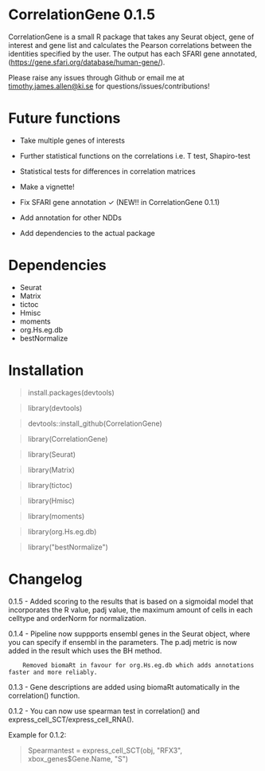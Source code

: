 # CorrelationGene 0.1.5

CorrelationGene is a small R package that takes any Seurat object, gene of interest and gene list and calculates the Pearson correlations between the identities specified by the user. The output has each SFARI gene annotated, (https://gene.sfari.org/database/human-gene/).

Please raise any issues through Github or email me at timothy.james.allen@ki.se for questions/issues/contributions! 

# Future functions

- Take multiple genes of interests

- Further statistical functions on the correlations i.e. T test, Shapiro-test

- Statistical tests for differences in correlation matrices

- Make a vignette!

- Fix SFARI gene annotation ✓ (NEW!! in CorrelationGene 0.1.1)

- Add annotation for other NDDs 

- Add dependencies to the actual package

# Dependencies 

- Seurat
- Matrix
- tictoc
- Hmisc
- moments 
- org.Hs.eg.db
- bestNormalize

# Installation

>install.packages(devtools)

>library(devtools)

>devtools::install_github(CorrelationGene)

>library(CorrelationGene)

>library(Seurat)

>library(Matrix)

>library(tictoc)

>library(Hmisc)

>library(moments)

>library(org.Hs.eg.db)

>library("bestNormalize")


# Changelog
0.1.5 - Added scoring to the results that is based on a sigmoidal model that incorporates the R value, padj value, the maximum amount of cells in each celltype and orderNorm for normalization.

0.1.4 - Pipeline now suppports ensembl genes in the Seurat object, where you can specify if ensembl in the parameters. 
        The p.adj metric is now added in the result which uses the BH method.
        
        Removed biomaRt in favour for org.Hs.eg.db which adds annotations faster and more reliably.
        
0.1.3 - Gene descriptions are added using biomaRt automatically in the correlation() function. 

0.1.2 - You can now use spearman test in correlation() and express_cell_SCT/express_cell_RNA(). 

Example for 0.1.2:

>Spearmantest = express_cell_SCT(obj, "RFX3", xbox_genes$Gene.Name, "S")

